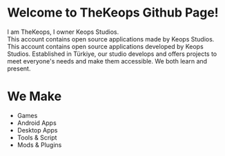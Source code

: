 # Welcome to TheKeops Github Page!

I am TheKeops, I owner Keops Studios.
<br>
This account contains open source applications made by Keops Studios. This account contains open source applications developed by Keops Studios. Established in Türkiye, our studio develops and offers projects to meet everyone's needs and make them accessible. We both learn and present.

# We Make
- Games
- Android Apps
- Desktop Apps
- Tools & Script
- Mods & Plugins
